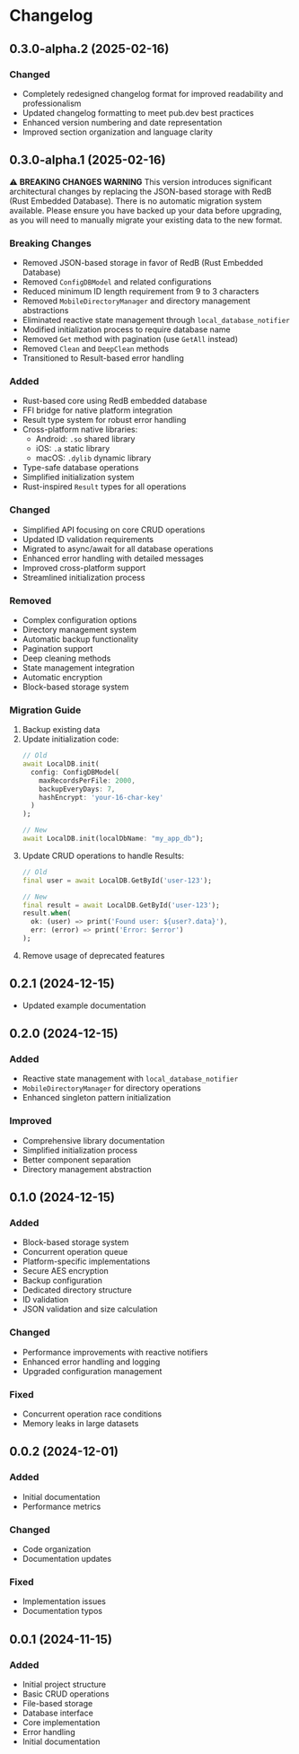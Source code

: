 # Changelog

## 0.3.0-alpha.2 (2025-02-16)

### Changed
- Completely redesigned changelog format for improved readability and professionalism
- Updated changelog formatting to meet pub.dev best practices
- Enhanced version numbering and date representation
- Improved section organization and language clarity


## 0.3.0-alpha.1 (2025-02-16)

⚠️ **BREAKING CHANGES WARNING**
This version introduces significant architectural changes by replacing the JSON-based storage with RedB (Rust Embedded Database). There is no automatic migration system available. Please ensure you have backed up your data before upgrading, as you will need to manually migrate your existing data to the new format.

### Breaking Changes
- Removed JSON-based storage in favor of RedB (Rust Embedded Database)
- Removed `ConfigDBModel` and related configurations
- Reduced minimum ID length requirement from 9 to 3 characters
- Removed `MobileDirectoryManager` and directory management abstractions
- Eliminated reactive state management through `local_database_notifier`
- Modified initialization process to require database name
- Removed `Get` method with pagination (use `GetAll` instead)
- Removed `Clean` and `DeepClean` methods
- Transitioned to Result-based error handling

### Added
- Rust-based core using RedB embedded database
- FFI bridge for native platform integration
- Result type system for robust error handling
- Cross-platform native libraries:
    - Android: `.so` shared library
    - iOS: `.a` static library
    - macOS: `.dylib` dynamic library
- Type-safe database operations
- Simplified initialization system
- Rust-inspired `Result` types for all operations

### Changed
- Simplified API focusing on core CRUD operations
- Updated ID validation requirements
- Migrated to async/await for all database operations
- Enhanced error handling with detailed messages
- Improved cross-platform support
- Streamlined initialization process

### Removed
- Complex configuration options
- Directory management system
- Automatic backup functionality
- Pagination support
- Deep cleaning methods
- State management integration
- Automatic encryption
- Block-based storage system

### Migration Guide
1. Backup existing data
2. Update initialization code:
   ```dart
   // Old
   await LocalDB.init(
     config: ConfigDBModel(
       maxRecordsPerFile: 2000,
       backupEveryDays: 7,
       hashEncrypt: 'your-16-char-key'
     )
   );

   // New
   await LocalDB.init(localDbName: "my_app_db");
   ```
3. Update CRUD operations to handle Results:
   ```dart
   // Old
   final user = await LocalDB.GetById('user-123');
   
   // New
   final result = await LocalDB.GetById('user-123');
   result.when(
     ok: (user) => print('Found user: ${user?.data}'),
     err: (error) => print('Error: $error')
   );
   ```
4. Remove usage of deprecated features

## 0.2.1 (2024-12-15)
- Updated example documentation

## 0.2.0 (2024-12-15)
### Added
- Reactive state management with `local_database_notifier`
- `MobileDirectoryManager` for directory operations
- Enhanced singleton pattern initialization

### Improved
- Comprehensive library documentation
- Simplified initialization process
- Better component separation
- Directory management abstraction

## 0.1.0 (2024-12-15)
### Added
- Block-based storage system
- Concurrent operation queue
- Platform-specific implementations
- Secure AES encryption
- Backup configuration
- Dedicated directory structure
- ID validation
- JSON validation and size calculation

### Changed
- Performance improvements with reactive notifiers
- Enhanced error handling and logging
- Upgraded configuration management

### Fixed
- Concurrent operation race conditions
- Memory leaks in large datasets

## 0.0.2 (2024-12-01)
### Added
- Initial documentation
- Performance metrics

### Changed
- Code organization
- Documentation updates

### Fixed
- Implementation issues
- Documentation typos

## 0.0.1 (2024-11-15)
### Added
- Initial project structure
- Basic CRUD operations
- File-based storage
- Database interface
- Core implementation
- Error handling
- Initial documentation